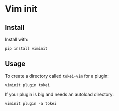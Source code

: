 # Vim init

## Install

Install with:

```
pip install viminit
```

## Usage

To create a directory called `tokei-vim` for a plugin:

```
viminit plugin tokei
```

If your plugin is big and needs an autoload directory:

```
viminit plugin -a tokei
```
